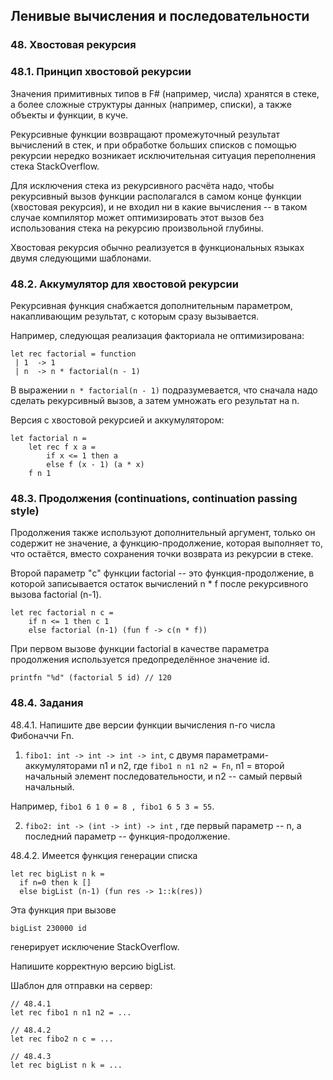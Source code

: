 ## Ленивые вычисления и последовательности

### 48. Хвостовая рекурсия

### 48.1. Принцип хвостовой рекурсии

Значения примитивных типов в F# (например, числа) хранятся в стеке, а более сложные структуры данных (например, списки), а также объекты и функции, в куче.

Рекурсивные функции возвращают промежуточный результат вычислений в стек, и при обработке больших списков с помощью рекурсии нередко возникает исключительная ситуация переполнения стека StackOverflow.

Для исключения стека из рекурсивного расчёта надо, чтобы рекурсивный вызов функции располагался в самом конце функции (хвостовая рекурсия), и не входил ни в какие вычисления -- в таком случае компилятор может оптимизировать этот вызов без использования стека на рекурсию произвольной глубины.

Хвостовая рекурсия обычно реализуется в функциональных языках двумя следующими шаблонами.

### 48.2. Аккумулятор для хвостовой рекурсии

Рекурсивная функция снабжается дополнительным параметром, накапливающим результат, с которым сразу вызывается.

Например, следующая реализация факториала не оптимизирована:
```
let rec factorial = function 
 | 1  -> 1
 | n  -> n * factorial(n - 1)
```
В выражении `n * factorial(n - 1)` подразумевается, что сначала надо сделать рекурсивный вызов, а затем умножать его результат на n.

Версия с хвостовой рекурсией и аккумулятором:
```
let factorial n =
    let rec f x a =
        if x <= 1 then a
        else f (x - 1) (a * x)
    f n 1
```
### 48.3. Продолжения (continuations, continuation passing style)

Продолжения также используют дополнительный аргумент, только он содержит не значение, а функцию-продолжение, которая выполняет то, что остаётся, вместо сохранения точки возврата из рекурсии в стеке.

Второй параметр "c" функции factorial -- это функция-продолжение, в которой записывается остаток вычислений n * f после рекурсивного вызова factorial (n-1).
```
let rec factorial n c =
    if n <= 1 then c 1
    else factorial (n-1) (fun f -> c(n * f))
```
При первом вызове функции factorial в качестве параметра продолжения используется предопределённое значение id.
```
printfn "%d" (factorial 5 id) // 120
```
### 48.4. Задания

48.4.1. Напишите две версии функции вычисления n-го числа Фибоначчи Fn.

1. `fibo1: int -> int -> int -> int`, с двумя параметрами-аккумуляторами n1 и n2, где
`fibo1 n n1 n2 = Fn`, n1 = второй начальный элемент последовательности, и n2 -- самый первый начальный.

Например, `fibo1 6 1 0 = 8 , fibo1 6 5 3 = 55`.

2. `fibo2: int -> (int -> int) -> int` , где первый параметр -- n, а последний параметр -- функция-продолжение.

48.4.2. Имеется функция генерации списка
```
let rec bigList n k =
  if n=0 then k []
  else bigList (n-1) (fun res -> 1::k(res))
```
Эта функция при вызове
```
bigList 230000 id
```
генерирует исключение StackOverflow.

Напишите корректную версию bigList.

Шаблон для отправки на сервер:
```
// 48.4.1
let rec fibo1 n n1 n2 = ...

// 48.4.2
let rec fibo2 n c = ...

// 48.4.3
let rec bigList n k = ...
```
